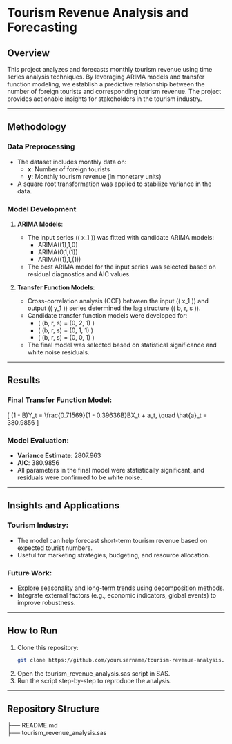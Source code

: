 # Tourism Revenue Analysis and Forecasting

## Overview

This project analyzes and forecasts monthly tourism revenue using time series analysis techniques. By leveraging ARIMA models and transfer function modeling, we establish a predictive relationship between the number of foreign tourists and corresponding tourism revenue. The project provides actionable insights for stakeholders in the tourism industry.

---

## Methodology

### Data Preprocessing
- The dataset includes monthly data on:
  - **x**: Number of foreign tourists
  - **y**: Monthly tourism revenue (in monetary units)
- A square root transformation was applied to stabilize variance in the data.

### Model Development
1. **ARIMA Models**:
   - The input series (\( x_1 \)) was fitted with candidate ARIMA models:
     - ARIMA((1),1,0)
     - ARIMA(0,1,(1))
     - ARIMA((1),1,(1))
   - The best ARIMA model for the input series was selected based on residual diagnostics and AIC values.

2. **Transfer Function Models**:
   - Cross-correlation analysis (CCF) between the input (\( x_1 \)) and output (\( y_1 \)) series determined the lag structure (\( b, r, s \)).
   - Candidate transfer function models were developed for:
     - \( (b, r, s) = (0, 2, 1) \)
     - \( (b, r, s) = (0, 1, 1) \)
     - \( (b, r, s) = (0, 0, 1) \)
   - The final model was selected based on statistical significance and white noise residuals.

---

## Results

### Final Transfer Function Model:
\[
(1 - B)Y_t = \frac{0.71569}{1 - 0.39636B}BX_t + a_t, \quad \hat{a}_t = 380.9856
\]

### Model Evaluation:
- **Variance Estimate**: 2807.963
- **AIC**: 380.9856
- All parameters in the final model were statistically significant, and residuals were confirmed to be white noise.

---

## Insights and Applications

### Tourism Industry:
- The model can help forecast short-term tourism revenue based on expected tourist numbers.
- Useful for marketing strategies, budgeting, and resource allocation.

### Future Work:
- Explore seasonality and long-term trends using decomposition methods.
- Integrate external factors (e.g., economic indicators, global events) to improve robustness.

---

## How to Run

1. Clone this repository:
   ```bash
   git clone https://github.com/yourusername/tourism-revenue-analysis.git
2. Open the tourism_revenue_analysis.sas script in SAS.
3. Run the script step-by-step to reproduce the analysis.

---

## Repository Structure
├── README.md                
├── tourism_revenue_analysis.sas 



